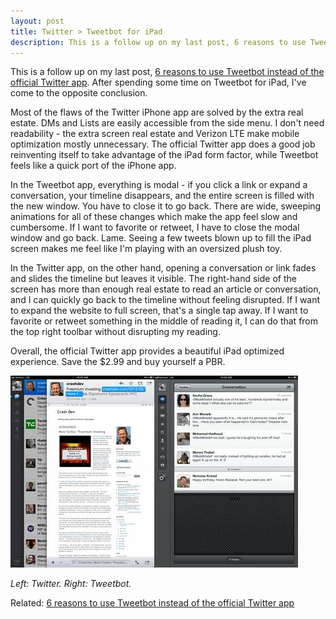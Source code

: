 ```yaml
---
layout: post
title: Twitter > Tweetbot for iPad
description: This is a follow up on my last post, 6 reasons to use Tweetbot instead of the official Twitter app. After spending some time on Tweetbot for iPad, I've come to the opposite conclusion. Save the $2.99 and buy yourself a PBR.
---
```

This is a follow up on my last post, [6 reasons to use Tweetbot instead of the official Twitter app](/6-reasons-to-use-tweetbot-instead-of-twitter/). After spending some time on Tweetbot for iPad, I've come to the opposite conclusion.

Most of the flaws of the Twitter iPhone app are solved by the extra real estate. DMs and Lists are easily accessible from the side menu. I don't need readability - the extra screen real estate and Verizon LTE make mobile optimization mostly unnecessary. The official Twitter app does a good job reinventing itself to take advantage of the iPad form factor, while Tweetbot feels like a quick port of the iPhone app.

In the Tweetbot app, everything is modal - if you click a link or expand a conversation, your timeline disappears, and the entire screen is filled with the new window. You have to close it to go back. There are wide, sweeping animations for all of these changes which make the app feel slow and cumbersome. If I want to favorite or retweet, I have to close the modal window and go back. Lame. Seeing a few tweets blown up to fill the iPad screen makes me feel like I'm playing with an oversized plush toy.

In the Twitter app, on the other hand, opening a conversation or link fades and slides the timeline but leaves it visible. The right-hand side of the screen has more than enough real estate to read an article or conversation, and I can quickly go back to the timeline without feeling disrupted. If I want to expand the website to full screen, that's a single tap away. If I want to favorite or retweet something in the middle of reading it, I can do that from the top right toolbar without disrupting my reading.

Overall, the official Twitter app provides a beautiful iPad optimized experience. Save the $2.99 and buy yourself a PBR.

<p><a href='/images/tweetbot/twitter-tweetbot-ipad.png' class='image-link'><img alt='Twitter/Tweetbot screenshots' src='/images/tweetbot/twitter-tweetbot-ipad-thumb.jpg' width='460' height='307' /></a></p>

*Left: Twitter. Right: Tweetbot.*

Related: <a href='/6-reasons-to-use-tweetbot-instead-of-twitter/'>6 reasons to use Tweetbot instead of the official Twitter app</a>
